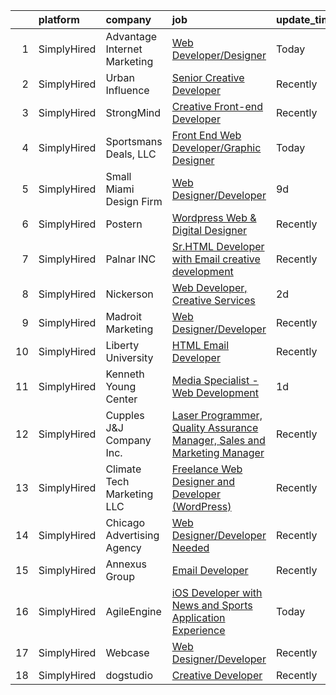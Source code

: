 

|    | platform    | company                      | job                                                                                                                                                                                     | update_time   | location          |
|---:|:------------|:-----------------------------|:----------------------------------------------------------------------------------------------------------------------------------------------------------------------------------------|:--------------|:------------------|
|  1 | SimplyHired | Advantage Internet Marketing | [Web Developer/Designer](https://www.simplyhired.com/job/SaRM5AEhox85ozPT_uuARQvlzlQ-qXngKlIGI1uOBftksJAEPro8cA?q=creative+developer)                                                   | Today         | Westminster, MD   |
|  2 | SimplyHired | Urban Influence              | [Senior Creative Developer](https://www.simplyhired.com/job/lpE_bL-yjqpHSloyTj3b2W_ymBr2Qt4fxKsCaBDIyNYur2UKulPh3g?q=creative+developer)                                                | Recently      | Remote            |
|  3 | SimplyHired | StrongMind                   | [Creative Front-end Developer](https://www.simplyhired.com/job/l3iV_XlJaw7oN9hJ0BBsdGRcXuE994R8cpA-pESzGtQC6px28pmeAA?q=creative+developer)                                             | Recently      | Chandler, AZ      |
|  4 | SimplyHired | Sportsmans Deals, LLC        | [Front End Web Developer/Graphic Designer](https://www.simplyhired.com/job/Yacw_f-axnWOppyzm9au65onD_CEEecrvXedaybyEaUC_4lvrPvtTw?q=creative+developer)                                 | Today         | Mechanicsburg, PA |
|  5 | SimplyHired | Small Miami Design Firm      | [Web Designer/Developer](https://www.simplyhired.com/job/RzGkKRVbaGkfuEwELmQZUpslvsaTfqoRfB9HRRmqC960RQRKAkAt4g?q=creative+developer)                                                   | 9d            | Remote            |
|  6 | SimplyHired | Postern                      | [Wordpress Web & Digital Designer](https://www.simplyhired.com/job/C4i9dadhnZilRF-0Zp1XXTQmwq8qg3LZ46NqNrwlrPj87Q48DKHnQg?q=creative+developer)                                         | Recently      | Frederick, MD     |
|  7 | SimplyHired | Palnar INC                   | [Sr.HTML Developer with Email creative development](https://www.simplyhired.com/job/z21l9vQuaV8s6dZZUw_CpUUBgIONaO3xyA9KXJgFUDxwYe0_nchW6w?q=creative+developer)                        | Recently      | New Jersey        |
|  8 | SimplyHired | Nickerson                    | [Web Developer, Creative Services](https://www.simplyhired.com/job/SjRyMFqLqaHxyBTmkvTjAJIy6hm-9oOLGPa4rBzgg7SK4waahKU-5Q?q=creative+developer)                                         | 2d            | Remote            |
|  9 | SimplyHired | Madroit Marketing            | [Web Designer/Developer](https://www.simplyhired.com/job/2ECCZKv_yRidqYSoG3u4dtl6EIssDNlefGaCRzsDoIHb3JnxZOP6Lw?q=creative+developer)                                                   | Recently      | Remote            |
| 10 | SimplyHired | Liberty University           | [HTML Email Developer](https://www.simplyhired.com/job/n7ZBIoizNvg1vnbsiAIDufegw0i4ApkD0M26QH770WAN4RoUlue8Ew?q=creative+developer)                                                     | Recently      | Remote            |
| 11 | SimplyHired | Kenneth Young Center         | [Media Specialist - Web Development](https://www.simplyhired.com/job/fPhMbDncP-M8VsyyajRwSN0K_LfnXkagH6GcVVRQAin1jh5o7RstBg?q=creative+developer)                                       | 1d            | Schaumburg, IL    |
| 12 | SimplyHired | Cupples J&J Company Inc.     | [Laser Programmer, Quality Assurance Manager, Sales and Marketing Manager](https://www.simplyhired.com/job/2Z3AG77fD7NN_lpo3XIECeD7eIWvaKrt6axn0CTiGwMGXzR2bPvWLg?q=creative+developer) | Recently      | Jackson, TN       |
| 13 | SimplyHired | Climate Tech Marketing LLC   | [Freelance Web Designer and Developer (WordPress)](https://www.simplyhired.com/job/S_9EoZ8wLXhSScJU2itoPn5Mue1LWSwTjpycuMtZ41y8I2Bx_hlO3A?q=creative+developer)                         | Recently      | Remote            |
| 14 | SimplyHired | Chicago Advertising Agency   | [Web Designer/Developer Needed](https://www.simplyhired.com/job/3WomrldDVp_gZau2C1LngZoA36zG91ldOR1uxfIywCG-c5eoqglKUw?q=creative+developer)                                            | Recently      | Remote            |
| 15 | SimplyHired | Annexus Group                | [Email Developer](https://www.simplyhired.com/job/fEUnYkM1_1PXitk2v9nukvP3HVLE57382Dwnvr0yfIK7IhwBoSbP1A?q=creative+developer)                                                          | Recently      | Scottsdale, AZ    |
| 16 | SimplyHired | AgileEngine                  | [iOS Developer with News and Sports Application Experience](https://www.simplyhired.com/job/PULIKDRj4ULxAL5iB4awbGObw0Tf5r1dpqkuu54jF702ERHQeGvTig?q=creative+developer)                | Today         | Remote            |
| 17 | SimplyHired | Webcase                      | [Web Designer/Developer](https://www.simplyhired.com/job/FQWVYtb159a_gfr0GqUW5rTpcrIW7ASQULRf9J1_YvY0aFj5yB0gtg?q=creative+developer)                                                   | Recently      | Payson, UT        |
| 18 | SimplyHired | dogstudio                    | [Creative Developer](https://www.simplyhired.com/job/ebk8dINAjBFJiUiol3_cJQre-ypuJB1kPOhs6ThDK2GuosJDV13wuw?q=creative+developer)                                                       | Recently      | Chicago, IL       |